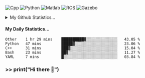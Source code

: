 ![Cpp](https://img.shields.io/badge/-C%2B%2B-brightgreen)
![Python](https://img.shields.io/badge/-python-blue)
![Matlab](https://img.shields.io/badge/-Matlab-orange)
![ROS](https://img.shields.io/badge/-ROS-%23002366)
![Gazebo](https://img.shields.io/badge/-Gazebo-%23FFA500)
<details>
  <summary> My Github Statistics... </summary>
    <img src="https://github-readme-stats.vercel.app/api?username=manuaatitya&hide=issues,prs&theme=dark"/>
 </details>
 
#### My Daily Statistics...
<!--START_SECTION:waka-->
```text
Other    1 hr 29 mins    ██████████▓░░░░░░░░░░░░░░   43.05 % 
Python   47 mins         █████▓░░░░░░░░░░░░░░░░░░░   23.06 % 
C++      31 mins         ███▓░░░░░░░░░░░░░░░░░░░░░   15.04 % 
Bash     23 mins         ██▓░░░░░░░░░░░░░░░░░░░░░░   11.27 % 
YAML     7 mins          █░░░░░░░░░░░░░░░░░░░░░░░░   03.84 % 
```
<!--END_SECTION:waka-->
### >> print("Hi there 👋")

<!--
**manuaatitya/manuaatitya** is a ✨ _special_ ✨ repository because its `README.md` (this file) appears on your GitHub profile.

Here are some ideas to get you started:

- 🔭 I’m currently working on ...
- 🌱 I’m currently learning ...
- 👯 I’m looking to collaborate on ...
- 🤔 I’m looking for help with ...
- 💬 Ask me about ...
- 📫 How to reach me: ...
- 😄 Pronouns: ...
- ⚡ Fun fact: ...
-->
